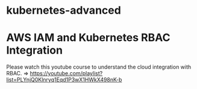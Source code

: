 # kubernetes-advanced

# AWS IAM and Kubernetes RBAC Integration

Please watch this youtube course to understand the cloud integration with RBAC. => https://youtube.com/playlist?list=PLYnjQ0Klnryq1Eqd1P3wX1HWkX498nK-b

